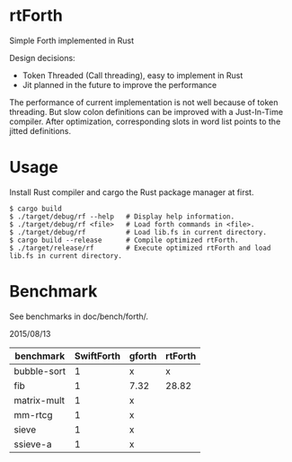rtForth
=======

Simple Forth implemented in Rust

Design decisions:

* Token Threaded (Call threading), easy to implement in Rust
* Jit planned in the future to improve the performance

The performance of current implementation is not well because of token threading.
But slow colon definitions can be improved with a Just-In-Time compiler.
After optimization, corresponding slots in word list points to the jitted definitions.

Usage
=====

Install Rust compiler and cargo the Rust package manager at first.

```
$ cargo build
$ ./target/debug/rf --help   # Display help information.
$ ./target/debug/rf <file>   # Load forth commands in <file>.
$ ./target/debug/rf          # Load lib.fs in current directory.
$ cargo build --release      # Compile optimized rtForth.
$ ./target/release/rf        # Execute optimized rtForth and load lib.fs in current directory.
```

Benchmark
=========

See benchmarks in doc/bench/forth/.

2015/08/13

benchmark   | SwiftForth | gforth   | rtForth
----------- | ---------- | -------- | -------
bubble-sort |    1       |     x    |     x 
fib         |    1       |  7.32    | 28.82 
matrix-mult |    1       |     x    |
mm-rtcg     |    1       |     x    |
sieve       |    1       |     x    |
ssieve-a    |    1       |     x    |

